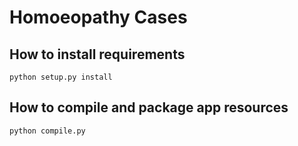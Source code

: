 # Homoeopathy Cases
  
## How to install requirements
```
python setup.py install
```
  
## How to compile and package app resources
```
python compile.py
```
